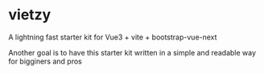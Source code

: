 # vietzy
A lightning fast starter kit for Vue3 + vite + bootstrap-vue-next

Another goal is to have this starter kit  written in a simple and readable way for bigginers and pros 
